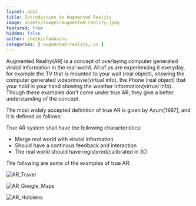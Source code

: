 ```yaml
---
layout: post
title: Introduction to Augmented Reality
image: assets/images/augmented-reality.jpeg
featured: true
hidden: false
author: sheikirfanbasha
categories: [ augmented-reality, ux ]
---
```


Augmented Reality(AR) is a concept of overlaying computer generated virutal information in the real world. All of us are experiencing it everyday, for example the TV that is mounted to your wall (real object), showing the computer generated video/movie(virtual info), the Phone (real object) that your hold in your hand showing the weather information(virtual info). Though these examples don't come under true AR, they give a better understanding of the concept.

The most widely accepted definition of true AR is given by Azum[1997], and it is defined as follows:

True AR system shall have the following characteristics:

- Merge real world with virutal information
- Should have a continous feedback and interaction
- The real world should have registered/calibrated in 3D

The following are some of the examples of true AR:

![AR_Travel]({{site.baseurl}}/assets/images/AR_Travel.jpg)

![AR_Google_Maps]({{site.baseurl}}/assets/images/AR_GoogleMaps.png)

![AR_Hololens]({{site.baseurl}}/assets/images/AR_Hololens.jpg)